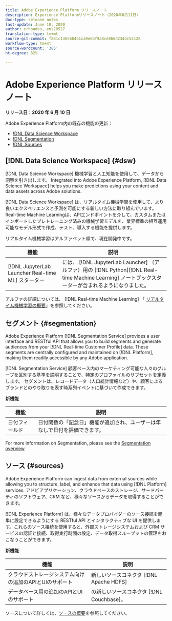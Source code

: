 ```yaml
---
title: Adobe Experience Platform リリースノート
description: Experience Platformリリースノート（2020年6月11日）
doc-type: release notes
last-update: June 10, 2020
author: crhoades, ens28527
translation-type: tm+mt
source-git-commit: f881c1365684b1ca9e6bf9a8ce866d234dc54128
workflow-type: tm+mt
source-wordcount: '385'
ht-degree: 32%

---
```



# Adobe Experience Platform リリースノート

**リリース日：2020 年 6 月 10 日**

Adobe Experience Platform内の既存の機能の更新：

- [!DNL Data Science Workspace](#dsw)
- [!DNL Segmentation](#segmentation)
- [!DNL Sources](#sources)

## [!DNL Data Science Workspace] {#dsw}

[!DNL Data Science Workspace] 機械学習と人工知能を使用して、データから洞察を引き出します。 Integrated into Adobe Experience Platform, [!DNL Data Science Workspace] helps you make predictions using your content and data assets across Adobe solutions.

[!DNL Data Science Workspace] は、リアルタイム機械学習を使用して、より良いエクスペリエンスと予測を可能にする新しい方法に取り組んでいます。 Real-time Machine Learningは、APIエンドポイントを介して、カスタムまたはインポートしたプレトレーニング済みの機械学習モデルを、業界標準の相互運用可能なモデル形式で作成、テスト、導入する機能を提供します。

リアルタイム機械学習はアルファベット順で、現在開発中です。

| 機能 | 説明 |
|--- | ---|
| [!DNL JupyterLab Launcher Real-time ML] スターター | には、 [!DNL JupyterLab Launcher] （アルファ）用の [!DNL Python][!DNL Real-time Machine Learning] ノートブックスターターが含まれるようになりました。 |

アルファの詳細については、 [!DNL Real-time Machine Learning] 「 [リアルタイム機械学習の概要](../../data-science-workspace/real-time-machine-learning/home.md)」を参照してください。

## セグメント {#segmentation}

Adobe Experience Platform [!DNL Segmentation Service] provides a user interface and RESTful API that allows you to build segments and generate audiences from your [!DNL Real-time Customer Profile] data. These segments are centrally configured and maintained on [!DNL Platform], making them readily accessible by any Adobe application.

[!DNL Segmentation Service] 顧客ベース内のマーケティング可能な人々のグループを区別する基準を説明することで、特定のプロファイルのサブセットを定義します。 セグメントは、レコードデータ（人口統計情報など）や、顧客によるブランドとのやり取りを表す時系列イベントに基づいて作成できます。

**新機能**

| 機能 | 説明 |
| ------- | ----------- |
| 日付フィールド | 日付関数の「記念日」機能が追加され、ユーザーは年なしで日付を評価できます。 |

For more information on Segmentation, please see the [Segmentation overview](../../segmentation/home.md)

## ソース {#sources}

Adobe Experience Platform can ingest data from external sources while allowing you to structure, label, and enhance that data using [!DNL Platform] services. アドビアプリケーション、クラウドベースのストレージ、サードパーティのソフトウェア、CRM など、様々なソースからデータを取得することができます。

[!DNL Experience Platform] は、様々なデータプロバイダーのソース接続を簡単に設定できるようにする RESTful API とインタラクティブな UI を提供します。これらのソース接続を使用すると、外部ストレージシステムおよび CRM サービスの認証と接続、取得実行時間の設定、データ取得スループットの管理をおこなうことができます。

**新機能**

| 機能 | 説明 |
| ------- | ----------- |
| クラウドストレージシステム向けの追加のAPIとUIのサポート | 新しいソースコネクタ [!DNL Apache HDFS] |
| データベース用の追加のAPIとUIのサポート | の新しいソースコネクタ [!DNL Couchbase]。 |

ソースについて詳しくは、[ソースの概要](../../sources/home.md)を参照してください。